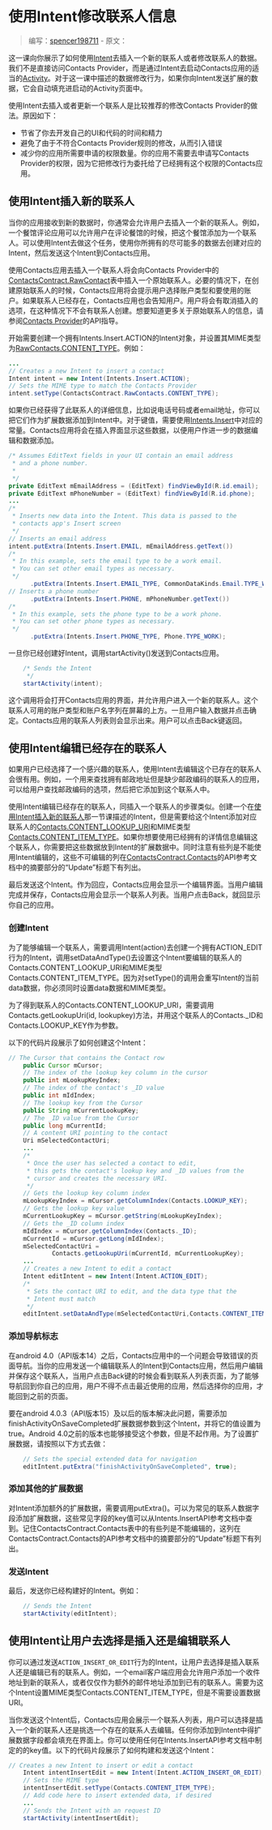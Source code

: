 # 使用Intent修改联系人信息

> 编写：[spencer198711](https://github.com/spencer198711) - 原文：

这一课向你展示了如何使用[Intent](http://developer.android.com/reference/android/content/Intent.html)去插入一个新的联系人或者修改联系人的数据。我们不是直接访问Contacts Provider，而是通过Intent去启动Contacts应用的适当的[Activity](http://developer.android.com/reference/android/app/Activity.html)。对于这一课中描述的数据修改行为，如果你向Intent发送扩展的数据，它会自动填充进启动的Activity页面中。

使用Intent去插入或者更新一个联系人是比较推荐的修改Contacts Provider的做法。原因如下：

* 节省了你去开发自己的UI和代码的时间和精力
* 避免了由于不符合Contacts Provider规则的修改，从而引入错误
* 减少你的应用所需要申请的权限数量。你的应用不需要去申请写Contacts Provider的权限，因为它把修改行为委托给了已经拥有这个权限的Contacts应用。

## 使用Intent插入新的联系人

当你的应用接收到新的数据时，你通常会允许用户去插入一个新的联系人。例如，一个餐馆评论应用可以允许用户在评论餐馆的时候，把这个餐馆添加为一个联系人。可以使用Intent去做这个任务，使用你所拥有的尽可能多的数据去创建对应的Intent，然后发送这个Intent到Contacts应用。

使用Contacts应用去插入一个联系人将会向Contacts Provider中的[ContactsContract.RawContact](http://developer.android.com/reference/android/provider/ContactsContract.RawContacts.html)表中插入一个原始联系人。必要的情况下，在创建原始联系人的时候，Contacts应用将会提示用户选择账户类型和要使用的账户。如果联系人已经存在，Contacts应用也会告知用户。用户将会有取消插入的选项，在这种情况下不会有联系人创建。想要知道更多关于原始联系人的信息，请参阅[Contacts Provider](http://developer.android.com/guide/topics/providers/contacts-provider.html)的API指导。

开始需要创建一个拥有Intents.Insert.ACTION的Intent对象，并设置其MIME类型为[RawContacts.CONTENT_TYPE](http://developer.android.com/reference/android/provider/ContactsContract.RawContacts.html#CONTENT_TYPE)。例如：

```java
...
// Creates a new Intent to insert a contact
Intent intent = new Intent(Intents.Insert.ACTION);
// Sets the MIME type to match the Contacts Provider
intent.setType(ContactsContract.RawContacts.CONTENT_TYPE);
```

如果你已经获得了此联系人的详细信息，比如说电话号码或者email地址，你可以把它们作为扩展数据添加到Intent中。对于键值，需要使用[Intents.Insert](http://developer.android.com/reference/android/provider/ContactsContract.Intents.Insert.html)中对应的常量。Contacts应用将会在插入界面显示这些数据，以便用户作进一步的数据编辑和数据添加。

```java
/* Assumes EditText fields in your UI contain an email address
 * and a phone number.
 *
 */
private EditText mEmailAddress = (EditText) findViewById(R.id.email);
private EditText mPhoneNumber = (EditText) findViewById(R.id.phone);
...
/*
 * Inserts new data into the Intent. This data is passed to the
 * contacts app's Insert screen
 */
// Inserts an email address
intent.putExtra(Intents.Insert.EMAIL, mEmailAddress.getText())
/*
 * In this example, sets the email type to be a work email.
 * You can set other email types as necessary.
 */
      .putExtra(Intents.Insert.EMAIL_TYPE, CommonDataKinds.Email.TYPE_WORK)
// Inserts a phone number
      .putExtra(Intents.Insert.PHONE, mPhoneNumber.getText())
/*
 * In this example, sets the phone type to be a work phone.
 * You can set other phone types as necessary.
 */
      .putExtra(Intents.Insert.PHONE_TYPE, Phone.TYPE_WORK);
```

一旦你已经创建好Intent，调用startActivity()发送到Contacts应用。

```java
	/* Sends the Intent
     */
    startActivity(intent);
```

这个调用将会打开Contacts应用的界面，并允许用户进入一个新的联系人。这个联系人可用的账户类型和账户名字列在屏幕的上方。一旦用户输入数据并点击确定。Contacts应用的联系人列表则会显示出来。用户可以点击Back键返回。

## 使用Intent编辑已经存在的联系人

如果用户已经选择了一个感兴趣的联系人，使用Intent去编辑这个已存在的联系人会很有用。例如，一个用来查找拥有邮政地址但是缺少邮政编码的联系人的应用，可以给用户查找邮政编码的选项，然后把它添加到这个联系人中。

使用Intent编辑已经存在的联系人，同插入一个联系人的步骤类似。创建一个在[使用Intent插入新的联系人]()那一节课描述的Intent，但是需要给这个Intent添加对应联系人的[Contacts.CONTENT_LOOKUP_URI](http://developer.android.com/reference/android/provider/ContactsContract.Contacts.html#CONTENT_LOOKUP_URI)和MIME类型[Contacts.CONTENT_ITEM_TYPE](http://developer.android.com/reference/android/provider/ContactsContract.Contacts.html#CONTENT_ITEM_TYPE)。如果你想要使用已经拥有的详情信息编辑这个联系人，你需要把这些数据放到Intent的扩展数据中。同时注意有些列是不能使用Intent编辑的，这些不可编辑的列在[ContactsContract.Contacts](http://developer.android.com/reference/android/provider/ContactsContract.Contacts.html)的API参考文档中的摘要部分的“Update”标题下有列出。

最后发送这个Intent。作为回应，Contacts应用会显示一个编辑界面。当用户编辑完成并保存，Contacts应用会显示一个联系人列表。当用户点击Back，就回显示你自己的应用。


### 创建Intent

为了能够编辑一个联系人，需要调用Intent(action)去创建一个拥有ACTION_EDIT行为的Intent，调用setDataAndType()去设置这个Intent要编辑的联系人的Contacts.CONTENT_LOOKUP_URI和MIME类型Contacts.CONTENT_ITEM_TYPE。因为对setType()的调用会重写Intent的当前data数据，你必须同时设置data数据和MIME类型。

为了得到联系人的Contacts.CONTENT_LOOKUP_URI，需要调用Contacts.getLookupUri(id, lookupkey)方法，并用这个联系人的Contacts._ID和Contacts.LOOKUP_KEY作为参数。

以下的代码片段展示了如何创建这个Intent：

```java
// The Cursor that contains the Contact row
    public Cursor mCursor;
    // The index of the lookup key column in the cursor
    public int mLookupKeyIndex;
    // The index of the contact's _ID value
    public int mIdIndex;
    // The lookup key from the Cursor
    public String mCurrentLookupKey;
    // The _ID value from the Cursor
    public long mCurrentId;
    // A content URI pointing to the contact
    Uri mSelectedContactUri;
    ...
    /*
     * Once the user has selected a contact to edit,
     * this gets the contact's lookup key and _ID values from the
     * cursor and creates the necessary URI.
     */
    // Gets the lookup key column index
    mLookupKeyIndex = mCursor.getColumnIndex(Contacts.LOOKUP_KEY);
    // Gets the lookup key value
    mCurrentLookupKey = mCursor.getString(mLookupKeyIndex);
    // Gets the _ID column index
    mIdIndex = mCursor.getColumnIndex(Contacts._ID);
    mCurrentId = mCursor.getLong(mIdIndex);
    mSelectedContactUri =
            Contacts.getLookupUri(mCurrentId, mCurrentLookupKey);
    ...
    // Creates a new Intent to edit a contact
    Intent editIntent = new Intent(Intent.ACTION_EDIT);
    /*
     * Sets the contact URI to edit, and the data type that the
     * Intent must match
     */
    editIntent.setDataAndType(mSelectedContactUri,Contacts.CONTENT_ITEM_TYPE);
```

### 添加导航标志

在android 4.0（API版本14）之后，Contacts应用中的一个问题会导致错误的页面导航。当你的应用发送一个编辑联系人的Intent到Contacts应用，然后用户编辑并保存这个联系人，当用户点击Back键的时候会看到联系人列表页面，为了能够导航回到你自己的应用，用户不得不点击最近使用的应用，然后选择你的应用，才能回到之前的页面。

要在android 4.0.3（API版本15）及以后的版本解决此问题，需要添加finishActivityOnSaveCompleted扩展数据参数到这个Intent，并将它的值设置为true。Android 4.0之前的版本也能够接受这个参数，但是不起作用。为了设置扩展数据，请按照以下方式去做：

```java
	// Sets the special extended data for navigation
    editIntent.putExtra("finishActivityOnSaveCompleted", true);
```

### 添加其他的扩展数据

对Intent添加额外的扩展数据，需要调用putExtra()。可以为常见的联系人数据字段添加扩展数据，这些常见字段的key值可以从Intents.InsertAPI参考文档中查到。记住ContactsContract.Contacts表中的有些列是不能编辑的，这列在ContactsContract.Contacts的API参考文档中的摘要部分的“Update”标题下有列出。



### 发送Intent

最后，发送你已经构建好的Intent。例如：

```java
	// Sends the Intent
    startActivity(editIntent);
```

## 使用Intent让用户去选择是插入还是编辑联系人

你可以通过发送`ACTION_INSERT_OR_EDIT`行为的Intent，让用户去选择是插入联系人还是编辑已有的联系人。例如，一个email客户端应用会允许用户添加一个收件地址到新的联系人，或者仅仅作为额外的邮件地址添加到已有的联系人。需要为这个Intent设置MIME类型Contacts.CONTENT_ITEM_TYPE，但是不需要设置数据URI。

当你发送这个Intent后，Contacts应用会展示一个联系人列表，用户可以选择是插入一个新的联系人还是挑选一个存在的联系人去编辑。任何你添加到Intent中得扩展数据字段都会填充在界面上。你可以使用任何在Intents.InsertAPI参考文档中制定的的key值。以下的代码片段展示了如何构建和发送这个Intent：

```java
// Creates a new Intent to insert or edit a contact
    Intent intentInsertEdit = new Intent(Intent.ACTION_INSERT_OR_EDIT);
    // Sets the MIME type
    intentInsertEdit.setType(Contacts.CONTENT_ITEM_TYPE);
    // Add code here to insert extended data, if desired
    ...
    // Sends the Intent with an request ID
    startActivity(intentInsertEdit);
```






